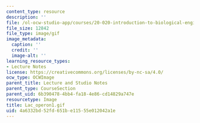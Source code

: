 ```yaml
---
content_type: resource
description: ''
file: /ol-ocw-studio-app/courses/20-020-introduction-to-biological-engineering-design-spring-2009/4a6332bd52fd651be11555e012042a1e_Lac_operon1.gif
file_size: 12842
file_type: image/gif
image_metadata:
  caption: ''
  credit: ''
  image-alt: ''
learning_resource_types:
- Lecture Notes
license: https://creativecommons.org/licenses/by-nc-sa/4.0/
ocw_type: OCWImage
parent_title: Lecture and Studio Notes
parent_type: CourseSection
parent_uid: 6b390478-4bb4-fa18-4e86-cd14829a747e
resourcetype: Image
title: Lac_operon1.gif
uid: 4a6332bd-52fd-651b-e115-55e012042a1e
---
```

